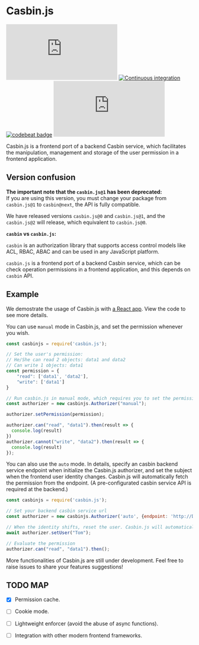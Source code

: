 # Casbin.js

[![NPM version](https://img.shields.io/npm/v/casbin.js)](https://www.npmjs.com/package/casbin.js)
[![Continuous integration](https://github.com/casbin/casbin.js/actions/workflows/ci.yml/badge.svg?branch=master)](https://github.com/casbin/casbin.js/actions/workflows/ci.yml)
[![codebeat badge](https://codebeat.co/badges/74b3febb-292f-4633-81df-3a76ea445cd8)](https://codebeat.co/projects/github-com-casbin-casbin-js-master)
![Code size](https://img.shields.io/github/languages/code-size/casbin/casbin.js)

Casbin.js is a frontend port of a backend Casbin service, which facilitates the manipulation, management and storage of the user permission in a frontend application.

## Version confusion

**The important note that the `casbin.js@1` has been deprecated:**  
If you are using this version, you must change your package from `casbin.js@1` to `casbin@next`, the API is fully compatible. 

We have released versions `casbin.js@0` and `casbin.js@1`, and the `casbin.js@2` will release, which equivalent to `casbin.js@0`.

**`casbin` vs `casbin.js`:**

`casbin` is an authorization library that supports access control models like ACL, RBAC, ABAC and can be used in any JavaScript platform.

`casbin.js` is a frontend port of a backend Casbin service, which can be check operation permissions in a frontend application, and this depends on `casbin` API.

## Example

We demostrate the usage of Casbin.js with [a React app](https://github.com/casbin-js/examples/tree/master/react). View the code to see more details.


You can use `manual` mode in Casbin.js, and set the permission whenever you wish.
```javascript
const casbinjs = require('casbin.js');

// Set the user's permission:
// He/She can read 2 objects: data1 and data2
// Can write 1 objects: data1
const permission = {
    "read": ['data1', 'data2'],
    "write": ['data1']
}

// Run casbin.js in manual mode, which requires you to set the permission manually.
const authorizer = new casbinjs.Authorizer("manual");

authorizer.setPermission(permission);

authorizer.can("read", "data1").then(result => {
  console.log(result)
})
authorizer.cannot("write", "data2").then(result => {
  console.log(result)
});
```

You can also use the `auto` mode. In details, specify an casbin backend service endpoint when initialize the Casbin.js authorizer, and set the subject when the frontend user identity changes. Casbin.js will automatically fetch the permission from the endpoint. (A pre-configurated casbin service API is required at the backend.)
```javascript
const casbinjs = require('casbin.js');

// Set your backend casbin service url
const authorizer = new casbinjs.Authorizer('auto', {endpoint: 'http://Domain_name/casbin/api'});

// When the identity shifts, reset the user. Casbin.js will automatically fetch the permission from the endpoint.
await authorizer.setUser("Tom");

// Evaluate the permission
authorizer.can("read", "data1").then();
```

More functionalities of Casbin.js are still under development. Feel free to raise issues to share your features suggestions!

## TODO MAP
- [x] Permission cache.
- [ ] Cookie mode.
- [ ] Lightweight enforcer (avoid the abuse of async functions).
- [ ] Integration with other modern frontend frameworks.



